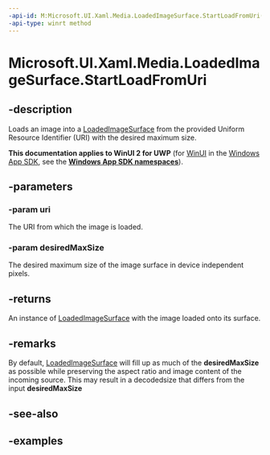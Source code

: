 ```yaml
---
-api-id: M:Microsoft.UI.Xaml.Media.LoadedImageSurface.StartLoadFromUri(Windows.Foundation.Uri,Windows.Foundation.Size)
-api-type: winrt method
---
```


<!-- Method syntax.
public LoadedImageSurface LoadedImageSurface.StartLoadFromUri(Uri uri, Size desiredMaxSize)
-->

# Microsoft.UI.Xaml.Media.LoadedImageSurface.StartLoadFromUri


## -description

Loads an image into a [LoadedImageSurface](loadedimagesurface.md) from the provided Uniform Resource Identifier (URI) with the desired maximum size.

**This documentation applies to WinUI 2 for UWP** (for [WinUI](/windows/apps/winui/winui3/) in the [Windows App SDK](/windows/apps/windows-app-sdk/), see the **[Windows App SDK namespaces](/windows/windows-app-sdk/api/winrt/)**).

## -parameters

### -param uri

The URI from which the image is loaded.

### -param desiredMaxSize

The desired maximum size of the image surface in device independent pixels.

## -returns

An instance of [LoadedImageSurface](loadedimagesurface.md) with the image loaded onto its surface.

## -remarks

By default, [LoadedImageSurface](loadedimagesurface.md) will fill up as much of the **desiredMaxSize** as possible while preserving the aspect ratio and image content
of the incoming source. This may result in a decodedsize that differs from the input **desiredMaxSize**

## -see-also

## -examples


